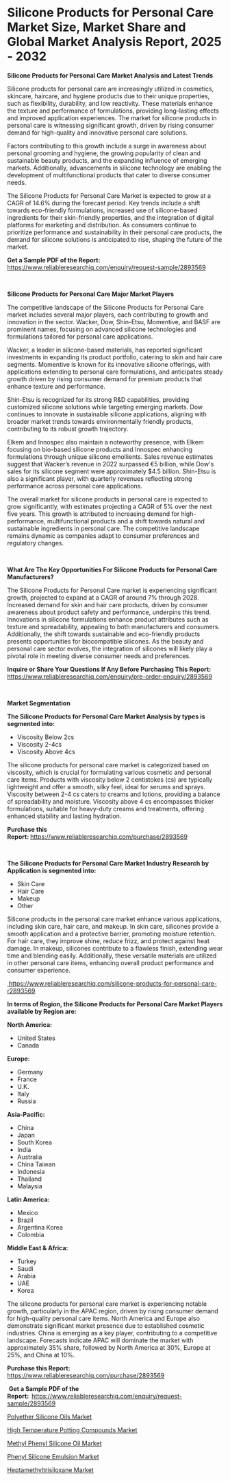 <p><h1>Silicone Products for Personal Care Market Size, Market Share and Global Market Analysis Report, 2025 - 2032</h1></p><p><strong>Silicone Products for Personal Care Market Analysis and Latest Trends</strong></p>
<p><p>Silicone products for personal care are increasingly utilized in cosmetics, skincare, haircare, and hygiene products due to their unique properties, such as flexibility, durability, and low reactivity. These materials enhance the texture and performance of formulations, providing long-lasting effects and improved application experiences. The market for silicone products in personal care is witnessing significant growth, driven by rising consumer demand for high-quality and innovative personal care solutions.</p><p>Factors contributing to this growth include a surge in awareness about personal grooming and hygiene, the growing popularity of clean and sustainable beauty products, and the expanding influence of emerging markets. Additionally, advancements in silicone technology are enabling the development of multifunctional products that cater to diverse consumer needs.</p><p>The Silicone Products for Personal Care Market is expected to grow at a CAGR of 14.6% during the forecast period. Key trends include a shift towards eco-friendly formulations, increased use of silicone-based ingredients for their skin-friendly properties, and the integration of digital platforms for marketing and distribution. As consumers continue to prioritize performance and sustainability in their personal care products, the demand for silicone solutions is anticipated to rise, shaping the future of the market.</p></p>
<p><strong>Get a Sample PDF of the Report:&nbsp;</strong> <a href="https://www.reliableresearchiq.com/enquiry/request-sample/2893569?utm_campaign=104&utm_medium=2&utm_source=Github&utm_content=ia&utm_term=15032025&utm_id=silicone-products-for-personal-care">https://www.reliableresearchiq.com/enquiry/request-sample/2893569</a></p>
<p>&nbsp;</p>
<p><strong>Silicone Products for Personal Care Major Market Players</strong></p>
<p><p>The competitive landscape of the Silicone Products for Personal Care market includes several major players, each contributing to growth and innovation in the sector. Wacker, Dow, Shin-Etsu, Momentive, and BASF are prominent names, focusing on advanced silicone technologies and formulations tailored for personal care applications.</p><p>Wacker, a leader in silicone-based materials, has reported significant investments in expanding its product portfolio, catering to skin and hair care segments. Momentive is known for its innovative silicone offerings, with applications extending to personal care formulations, and anticipates steady growth driven by rising consumer demand for premium products that enhance texture and performance.</p><p>Shin-Etsu is recognized for its strong R&D capabilities, providing customized silicone solutions while targeting emerging markets. Dow continues to innovate in sustainable silicone applications, aligning with broader market trends towards environmentally friendly products, contributing to its robust growth trajectory.</p><p>Elkem and Innospec also maintain a noteworthy presence, with Elkem focusing on bio-based silicone products and Innospec enhancing formulations through unique silicone emollients. Sales revenue estimates suggest that Wacker’s revenue in 2022 surpassed €5 billion, while Dow's sales for its silicone segment were approximately $4.5 billion. Shin-Etsu is also a significant player, with quarterly revenues reflecting strong performance across personal care applications.</p><p>The overall market for silicone products in personal care is expected to grow significantly, with estimates projecting a CAGR of 5% over the next five years. This growth is attributed to increasing demand for high-performance, multifunctional products and a shift towards natural and sustainable ingredients in personal care. The competitive landscape remains dynamic as companies adapt to consumer preferences and regulatory changes.</p></p>
<p>&nbsp;</p>
<p><strong>What Are The Key Opportunities For Silicone Products for Personal Care Manufacturers?</strong></p>
<p><p>The Silicone Products for Personal Care market is experiencing significant growth, projected to expand at a CAGR of around 7% through 2028. Increased demand for skin and hair care products, driven by consumer awareness about product safety and performance, underpins this trend. Innovations in silicone formulations enhance product attributes such as texture and spreadability, appealing to both manufacturers and consumers. Additionally, the shift towards sustainable and eco-friendly products presents opportunities for biocompatible silicones. As the beauty and personal care sector evolves, the integration of silicones will likely play a pivotal role in meeting diverse consumer needs and preferences.</p></p>
<p><strong>Inquire or Share Your Questions If Any Before Purchasing This Report:</strong> <a href="https://www.reliableresearchiq.com/enquiry/pre-order-enquiry/2893569?utm_campaign=104&utm_medium=2&utm_source=Github&utm_content=ia&utm_term=15032025&utm_id=silicone-products-for-personal-care">https://www.reliableresearchiq.com/enquiry/pre-order-enquiry/2893569</a></p>
<p>&nbsp;</p>
<p><strong>Market Segmentation</strong></p>
<p><strong>The Silicone Products for Personal Care Market Analysis by types is segmented into:</strong></p>
<p><ul><li>Viscosity Below 2cs</li><li>Viscosity 2-4cs</li><li>Viscosity Above 4cs</li></ul></p>
<p><p>The silicone products for personal care market is categorized based on viscosity, which is crucial for formulating various cosmetic and personal care items. Products with viscosity below 2 centistokes (cs) are typically lightweight and offer a smooth, silky feel, ideal for serums and sprays. Viscosity between 2-4 cs caters to creams and lotions, providing a balance of spreadability and moisture. Viscosity above 4 cs encompasses thicker formulations, suitable for heavy-duty creams and treatments, offering enhanced stability and lasting hydration.</p></p>
<p><strong>Purchase this Report:&nbsp;</strong><a href="https://www.reliableresearchiq.com/purchase/2893569?utm_campaign=104&utm_medium=2&utm_source=Github&utm_content=ia&utm_term=15032025&utm_id=silicone-products-for-personal-care">https://www.reliableresearchiq.com/purchase/2893569</a></p>
<p>&nbsp;</p>
<p><strong>The Silicone Products for Personal Care Market Industry Research by Application is segmented into:</strong></p>
<p><ul><li>Skin Care</li><li>Hair Care</li><li>Makeup</li><li>Other</li></ul></p>
<p><p>Silicone products in the personal care market enhance various applications, including skin care, hair care, and makeup. In skin care, silicones provide a smooth application and a protective barrier, promoting moisture retention. For hair care, they improve shine, reduce frizz, and protect against heat damage. In makeup, silicones contribute to a flawless finish, extending wear time and blending easily. Additionally, these versatile materials are utilized in other personal care items, enhancing overall product performance and consumer experience.</p></p>
<p><a href="https://www.reliableresearchiq.com/silicone-products-for-personal-care-r2893569?utm_campaign=104&utm_medium=2&utm_source=Github&utm_content=ia&utm_term=15032025&utm_id=silicone-products-for-personal-care">&nbsp;https://www.reliableresearchiq.com/silicone-products-for-personal-care-r2893569</a></p>
<p><strong>In terms of Region, the Silicone Products for Personal Care Market Players available by Region are:</strong></p>
<p>
    <p> <strong> North America: </strong>
        <ul>
            <li>United States</li>
            <li>Canada</li>
        </ul>
        </p> 
    <p> <strong> Europe: </strong>
        <ul>
            <li>Germany</li>
            <li>France</li>
            <li>U.K.</li>
            <li>Italy</li>
            <li>Russia</li>
        </ul>
        </p> 
    <p> <strong> Asia-Pacific: </strong>
        <ul>
            <li>China</li>
            <li>Japan</li>
            <li>South Korea</li>
            <li>India</li>
            <li>Australia</li>
            <li>China Taiwan</li>
            <li>Indonesia</li>
            <li>Thailand</li>
            <li>Malaysia</li>
        </ul>
        </p> 
    <p> <strong> Latin America: </strong>
        <ul>
            <li>Mexico</li>
            <li>Brazil</li>
            <li>Argentina Korea</li>
            <li>Colombia</li>
        </ul>
        </p> 
    <p> <strong> Middle East & Africa: </strong>
        <ul>
            <li>Turkey</li>
            <li>Saudi</li>
            <li>Arabia</li>
            <li>UAE</li>
            <li>Korea</li>
        </ul>
    </p>
    </p>
<p><p>The silicone products for personal care market is experiencing notable growth, particularly in the APAC region, driven by rising consumer demand for high-quality personal care items. North America and Europe also demonstrate significant market presence due to established cosmetic industries. China is emerging as a key player, contributing to a competitive landscape. Forecasts indicate APAC will dominate the market with approximately 35% share, followed by North America at 30%, Europe at 25%, and China at 10%.</p></p>
<p><strong>Purchase this Report: </strong><a href="https://www.reliableresearchiq.com/purchase/2893569?utm_campaign=104&utm_medium=2&utm_source=Github&utm_content=ia&utm_term=15032025&utm_id=silicone-products-for-personal-care">https://www.reliableresearchiq.com/purchase/2893569</a></p>
<p>&nbsp;<strong>Get a Sample PDF of the Report:&nbsp;&nbsp;</strong><a href="https://www.reliableresearchiq.com/enquiry/request-sample/2893569?utm_campaign=104&utm_medium=2&utm_source=Github&utm_content=ia&utm_term=15032025&utm_id=silicone-products-for-personal-care">https://www.reliableresearchiq.com/enquiry/request-sample/2893569</a></p>
<p><strong></strong></p>
<p><p><a href="https://github.com/cavushjla/Market-Research-Report-List-1/blob/main/polyether-silicone-oils-market.md?utm_campaign=104&utm_medium=2&utm_source=Github&utm_content=ia&utm_term=15032025&utm_id=silicone-products-for-personal-care">Polyether Silicone Oils Market</a></p><p><a href="https://github.com/alrogikrosa/Market-Research-Report-List-1/blob/main/high-temperature-potting-compounds-market.md?utm_campaign=104&utm_medium=2&utm_source=Github&utm_content=ia&utm_term=15032025&utm_id=silicone-products-for-personal-care">High Temperature Potting Compounds Market</a></p><p><a href="https://github.com/evraltandre36/Market-Research-Report-List-1/blob/main/methyl-phenyl-silicone-oil-market.md?utm_campaign=104&utm_medium=2&utm_source=Github&utm_content=ia&utm_term=15032025&utm_id=silicone-products-for-personal-care">Methyl Phenyl Silicone Oil Market</a></p><p><a href="https://github.com/coricnzati/Market-Research-Report-List-1/blob/main/phenyl-silicone-emulsion-market.md?utm_campaign=104&utm_medium=2&utm_source=Github&utm_content=ia&utm_term=15032025&utm_id=silicone-products-for-personal-care">Phenyl Silicone Emulsion Market</a></p><p><a href="https://github.com/borknyberg/Market-Research-Report-List-1/blob/main/heptamethyltrisiloxane-market.md?utm_campaign=104&utm_medium=2&utm_source=Github&utm_content=ia&utm_term=15032025&utm_id=silicone-products-for-personal-care">Heptamethyltrisiloxane Market</a></p></p>